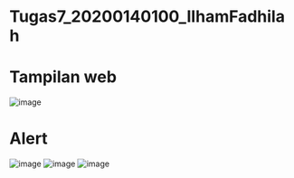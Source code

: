 # Tugas7_20200140100_IlhamFadhilah

# Tampilan web
![image](https://github.com/zowiedrid/Tugas7_20200140100_IlhamFadhilah/assets/102651464/c568d793-618c-4a7f-bf3d-72c64cca34d4)

# Alert
![image](https://github.com/zowiedrid/Tugas7_20200140100_IlhamFadhilah/assets/102651464/cf882794-bce4-4336-b0a9-368d90434bc6)
![image](https://github.com/zowiedrid/Tugas7_20200140100_IlhamFadhilah/assets/102651464/b8bbc90a-3b0e-4227-bb72-f7458cfbebea)
![image](https://github.com/zowiedrid/Tugas7_20200140100_IlhamFadhilah/assets/102651464/00da01f6-c670-4f84-a501-7b5c6c2c6409)

